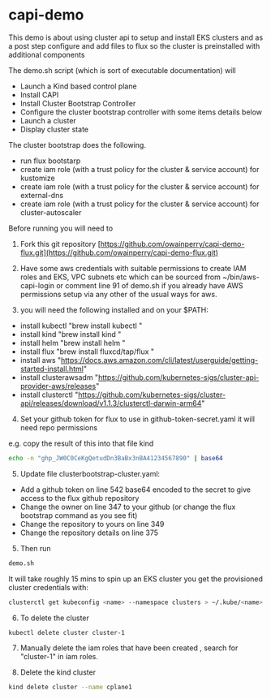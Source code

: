 # capi-demo

This demo is about using cluster api to setup and install EKS clusters and as a post step configure and add files to flux so the cluster is preinstalled with additional components  

The demo.sh script (which is sort of executable documentation) will  

- Launch a Kind based control plane
- Install CAPI
- Install Cluster Bootstrap Controller  
- Configure the cluster bootstrap controller with some items details below  
- Launch a cluster  
- Display cluster state  

The cluster bootstrap does the following.

- run flux bootstarp  
- create iam role (with a trust policy for the cluster & service account) for kustomize  
- create iam role (with a trust policy for the cluster & service account) for external-dns  
- create iam role (with a trust policy for the cluster & service account) for cluster-autoscaler  

Before running you will need to  

1. Fork this git repository [https://github.com/owainperry/capi-demo-flux.git](https://github.com/owainperry/capi-demo-flux.git)

2. Have some aws credentials with suitable permissions to create IAM roles and EKS, VPC subnets etc which can be sourced from ~/bin/aws-capi-login or comment line 91 of demo.sh if you already have AWS permissions setup via any other of the usual ways for aws.  

3. you will need the following installed and on your $PATH:  

- install kubectl           "brew install kubectl "
- install kind              "brew install kind "
- install helm              "brew install helm "
- install flux              "brew install fluxcd/tap/flux "
- install aws              "https://docs.aws.amazon.com/cli/latest/userguide/getting-started-install.html"
- install clusterawsadm    "https://github.com/kubernetes-sigs/cluster-api-provider-aws/releases"
- install clusterctl       "https://github.com/kubernetes-sigs/cluster-api/releases/download/v1.1.3/clusterctl-darwin-arm64"

4. Set your github token for flux to use in github-token-secret.yaml it will need repo permissions

e.g.  copy the result of this into that file 
kind 
```bash 
echo -n "ghp_JW0C0CeKgQetudDn3BaBx3nBA41234567890" | base64 
```
5. Update file clusterbootstrap-cluster.yaml:  

- Add a github token on line 542 base64 encoded to the secret to give access to the flux github repository  
- Change the owner on line 347 to your github (or change the flux bootstrap command as you see fit)
- Change the repository to yours on line 349  
- Change the repository details on line 375  

5. Then run  

```bash
demo.sh 
```

It will take roughly 15 mins to spin up an EKS cluster you get the provisioned cluster credentials with:  

```bash
clusterctl get kubeconfig <name> --namespace clusters > ~/.kube/<name>.yaml
```

6. To delete the cluster 

```bash 
kubectl delete cluster cluster-1 
```

7. Manually delete the iam roles that have been created , search for "cluster-1" in iam roles. 

8. Delete the kind cluster 

```bash 
kind delete cluster --name cplane1
```


